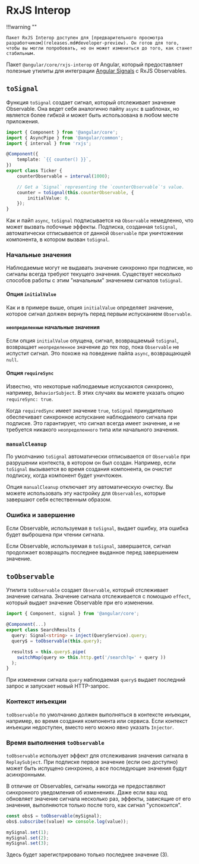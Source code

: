# RxJS Interop

!!!warning ""

    Пакет RxJS Interop доступен для [предварительного просмотра разработчиком](releases.md#developer-preview). Он готов для того, чтобы вы могли попробовать, но он может измениться до того, как станет стабильным.

Пакет `@angular/core/rxjs-interop` от Angular, который предоставляет полезные утилиты для интеграции [Angular Signals](signals.md) с RxJS Observables.

## `toSignal`

Функция `toSignal` создает сигнал, который отслеживает значение Observable. Она ведет себя аналогично пайпу `async` в шаблонах, но является более гибкой и может быть использована в любом месте приложения.

```ts
import { Component } from '@angular/core';
import { AsyncPipe } from '@angular/common';
import { interval } from 'rxjs';

@Component({
    template: `{{ counter() }}`,
})
export class Ticker {
    counterObservable = interval(1000);

    // Get a `Signal` representing the `counterObservable`'s value.
    counter = toSignal(this.counterObservable, {
        initialValue: 0,
    });
}
```

Как и пайп `async`, `toSignal` подписывается на `Observable` немедленно, что может вызвать побочные эффекты. Подписка, созданная `toSignal`, автоматически отписывается от данной `Observable` при уничтожении компонента, в котором вызван `toSignal`.

### Начальные значения

Наблюдаемые могут не выдавать значение синхронно при подписке, но сигналы всегда требуют текущего значения. Существует несколько способов работы с этим "начальным" значением сигналов `toSignal`.

#### Опция `initialValue`

Как и в примере выше, опция `initialValue` определяет значение, которое сигнал должен вернуть перед первым испусканием `Observable`.

#### `неопределенные` начальные значения

Если опция `initialValue` опущена, сигнал, возвращаемый `toSignal`, возвращает `неопределенное` значение до тех пор, пока `Observable` не испустит сигнал. Это похоже на поведение пайпа `async`, возвращающей `null`.

#### Опция `requireSync`

Известно, что некоторые наблюдаемые испускаются синхронно, например, `BehaviorSubject`. В этих случаях вы можете указать опцию `requireSync: true`.

Когда `requiredSync` имеет значение `true`, `toSignal` принудительно обеспечивает синхронное испускание наблюдаемого сигнала при подписке. Это гарантирует, что сигнал всегда имеет значение, и не требуется никакого `неопределенного` типа или начального значения.

### `manualCleanup`

По умолчанию `toSignal` автоматически отписывается от `Observable` при разрушении контекста, в котором он был создан. Например, если `toSignal` вызывается во время создания компонента, он очистит подписку, когда компонент будет уничтожен.

Опция `manualCleanup` отключает эту автоматическую очистку. Вы можете использовать эту настройку для `Observables`, которые завершают себя естественным образом.

### Ошибка и завершение

Если Observable, используемая в `toSignal`, выдает ошибку, эта ошибка будет выброшена при чтении сигнала.

Если Observable, используемая в `toSignal`, завершается, сигнал продолжает возвращать последнее выданное перед завершением значение.

## `toObservable`

Утилита `toObservable` создает `Observable`, который отслеживает значение сигнала. Значение сигнала отслеживается с помощью `effect`, который выдает значение Observable при его изменении.

```ts
import { Component, signal } from '@angular/core';

@Component(...)
export class SearchResults {
  query: Signal<string> = inject(QueryService).query;
  query$ = toObservable(this.query);

  results$ = this.query$.pipe(
    switchMap(query => this.http.get('/search?q=' + query ))
  );
}
```

При изменении сигнала `query` наблюдаемая `query$` выдает последний запрос и запускает новый HTTP-запрос.

### Контекст инъекции

`toObservable` по умолчанию должен выполняться в контексте инъекции, например, во время создания компонента или сервиса. Если контекст инъекции недоступен, вместо него можно явно указать `Injector`.

### Время выполнения `toObservable`

`toObservable` использует эффект для отслеживания значения сигнала в `ReplaySubject`. При подписке первое значение (если оно доступно) может быть испущено синхронно, а все последующие значения будут асинхронными.

В отличие от Observables, сигналы никогда не предоставляют синхронного уведомления об изменениях. Даже если ваш код обновляет значение сигнала несколько раз, эффекты, зависящие от его значения, выполняются только после того, как сигнал "успокоится".

```ts
const obs$ = toObservable(mySignal);
obs$.subscribe((value) => console.log(value));

mySignal.set(1);
mySignal.set(2);
mySignal.set(3);
```

Здесь будет зарегистрировано только последнее значение (3).
